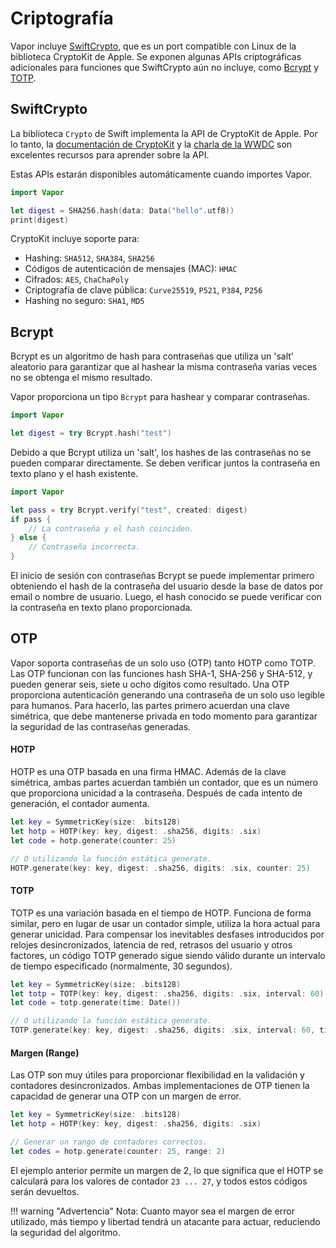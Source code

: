 # Criptografía

Vapor incluye [SwiftCrypto](https://github.com/apple/swift-crypto/), que es un port compatible con Linux de la biblioteca CryptoKit de Apple. Se exponen algunas APIs criptográficas adicionales para funciones que SwiftCrypto aún no incluye, como [Bcrypt](https://es.wikipedia.org/wiki/Bcrypt) y [TOTP](https://es.wikipedia.org/wiki/Algoritmo_de_contraseña_de_un_solo_uso_basada_en_el_tiempo).

## SwiftCrypto

La biblioteca `Crypto` de Swift implementa la API de CryptoKit de Apple. Por lo tanto, la [documentación de CryptoKit](https://developer.apple.com/documentation/cryptokit) y la [charla de la WWDC](https://developer.apple.com/videos/play/wwdc2019/709) son excelentes recursos para aprender sobre la API.

Estas APIs estarán disponibles automáticamente cuando importes Vapor. 

```swift
import Vapor

let digest = SHA256.hash(data: Data("hello".utf8))
print(digest)
```

CryptoKit incluye soporte para:

- Hashing: `SHA512`, `SHA384`, `SHA256`
- Códigos de autenticación de mensajes (MAC): `HMAC`
- Cifrados: `AES`, `ChaChaPoly`
- Criptografía de clave pública: `Curve25519`, `P521`, `P384`, `P256`
- Hashing no seguro: `SHA1`, `MD5`

## Bcrypt

Bcrypt es un algoritmo de hash para contraseñas que utiliza un 'salt' aleatorio para garantizar que al hashear la misma contraseña varias veces no se obtenga el mismo resultado.

Vapor proporciona un tipo `Bcrypt` para hashear y comparar contraseñas.

```swift
import Vapor

let digest = try Bcrypt.hash("test")
```

Debido a que Bcrypt utiliza un 'salt', los hashes de las contraseñas no se pueden comparar directamente. Se deben verificar juntos la contraseña en texto plano y el hash existente.

```swift
import Vapor

let pass = try Bcrypt.verify("test", created: digest)
if pass {
	// La contraseña y el hash coinciden.
} else {
	// Contraseña incorrecta.
}
```

El inicio de sesión con contraseñas Bcrypt se puede implementar primero obteniendo el hash de la contraseña del usuario desde la base de datos por email o nombre de usuario. Luego, el hash conocido se puede verificar con la contraseña en texto plano proporcionada.

## OTP

Vapor soporta contraseñas de un solo uso (OTP) tanto HOTP como TOTP. Las OTP funcionan con las funciones hash SHA-1, SHA-256 y SHA-512, y pueden generar seis, siete u ocho dígitos como resultado. Una OTP proporciona autenticación generando una contraseña de un solo uso legible para humanos. Para hacerlo, las partes primero acuerdan una clave simétrica, que debe mantenerse privada en todo momento para garantizar la seguridad de las contraseñas generadas.

#### HOTP

HOTP es una OTP basada en una firma HMAC. Además de la clave simétrica, ambas partes acuerdan también un contador, que es un número que proporciona unicidad a la contraseña. Después de cada intento de generación, el contador aumenta.

```swift
let key = SymmetricKey(size: .bits128)
let hotp = HOTP(key: key, digest: .sha256, digits: .six)
let code = hotp.generate(counter: 25)

// O utilizando la función estática generate.
HOTP.generate(key: key, digest: .sha256, digits: .six, counter: 25)
```

#### TOTP


TOTP es una variación basada en el tiempo de HOTP. Funciona de forma similar, pero en lugar de usar un contador simple, utiliza la hora actual para generar unicidad. Para compensar los inevitables desfases introducidos por relojes desincronizados, latencia de red, retrasos del usuario y otros factores, un código TOTP generado sigue siendo válido durante un intervalo de tiempo especificado (normalmente, 30 segundos).

```swift
let key = SymmetricKey(size: .bits128)
let totp = TOTP(key: key, digest: .sha256, digits: .six, interval: 60)
let code = totp.generate(time: Date())

// O utilizando la función estática generate.
TOTP.generate(key: key, digest: .sha256, digits: .six, interval: 60, time: Date())
```

#### Margen (Range)

Las OTP son muy útiles para proporcionar flexibilidad en la validación y contadores desincronizados. Ambas implementaciones de OTP tienen la capacidad de generar una OTP con un margen de error.

```swift
let key = SymmetricKey(size: .bits128)
let hotp = HOTP(key: key, digest: .sha256, digits: .six)

// Generar un rango de contadores correctos.
let codes = hotp.generate(counter: 25, range: 2)
```

El ejemplo anterior permite un margen de 2, lo que significa que el HOTP se calculará para los valores de contador `23 ... 27`, y todos estos códigos serán devueltos.

!!! warning "Advertencia"
    Nota: Cuanto mayor sea el margen de error utilizado, más tiempo y libertad tendrá un atacante para actuar, reduciendo la seguridad del algoritmo.
